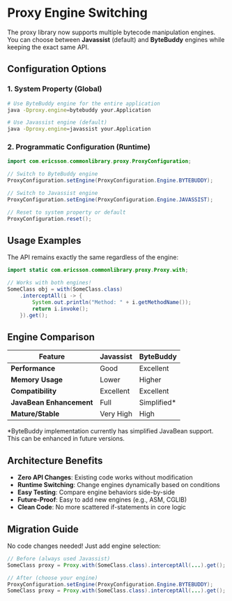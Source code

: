 # Proxy Engine Switching

The proxy library now supports multiple bytecode manipulation engines. You can choose between **Javassist** (default) and **ByteBuddy** engines while keeping the exact same API.

## Configuration Options

### 1. System Property (Global)
```bash
# Use ByteBuddy engine for the entire application
java -Dproxy.engine=bytebuddy your.Application

# Use Javassist engine (default)
java -Dproxy.engine=javassist your.Application
```

### 2. Programmatic Configuration (Runtime)
```java
import com.ericsson.commonlibrary.proxy.ProxyConfiguration;

// Switch to ByteBuddy engine
ProxyConfiguration.setEngine(ProxyConfiguration.Engine.BYTEBUDDY);

// Switch to Javassist engine
ProxyConfiguration.setEngine(ProxyConfiguration.Engine.JAVASSIST);

// Reset to system property or default
ProxyConfiguration.reset();
```

## Usage Examples

The API remains exactly the same regardless of the engine:

```java
import static com.ericsson.commonlibrary.proxy.Proxy.with;

// Works with both engines!
SomeClass obj = with(SomeClass.class)
    .interceptAll(i -> {
        System.out.println("Method: " + i.getMethodName());
        return i.invoke();
    }).get();
```

## Engine Comparison

| Feature | Javassist | ByteBuddy |
|---------|-----------|-----------|
| **Performance** | Good | Excellent |
| **Memory Usage** | Lower | Higher |
| **Compatibility** | Excellent | Excellent |
| **JavaBean Enhancement** | Full | Simplified* |
| **Mature/Stable** | Very High | High |

*ByteBuddy implementation currently has simplified JavaBean support. This can be enhanced in future versions.

## Architecture Benefits

- **Zero API Changes**: Existing code works without modification
- **Runtime Switching**: Change engines dynamically based on conditions
- **Easy Testing**: Compare engine behaviors side-by-side
- **Future-Proof**: Easy to add new engines (e.g., ASM, CGLIB)
- **Clean Code**: No more scattered if-statements in core logic

## Migration Guide

No code changes needed! Just add engine selection:

```java
// Before (always used Javassist)
SomeClass proxy = Proxy.with(SomeClass.class).interceptAll(...).get();

// After (choose your engine)
ProxyConfiguration.setEngine(ProxyConfiguration.Engine.BYTEBUDDY);
SomeClass proxy = Proxy.with(SomeClass.class).interceptAll(...).get(); // Same API!
``` 